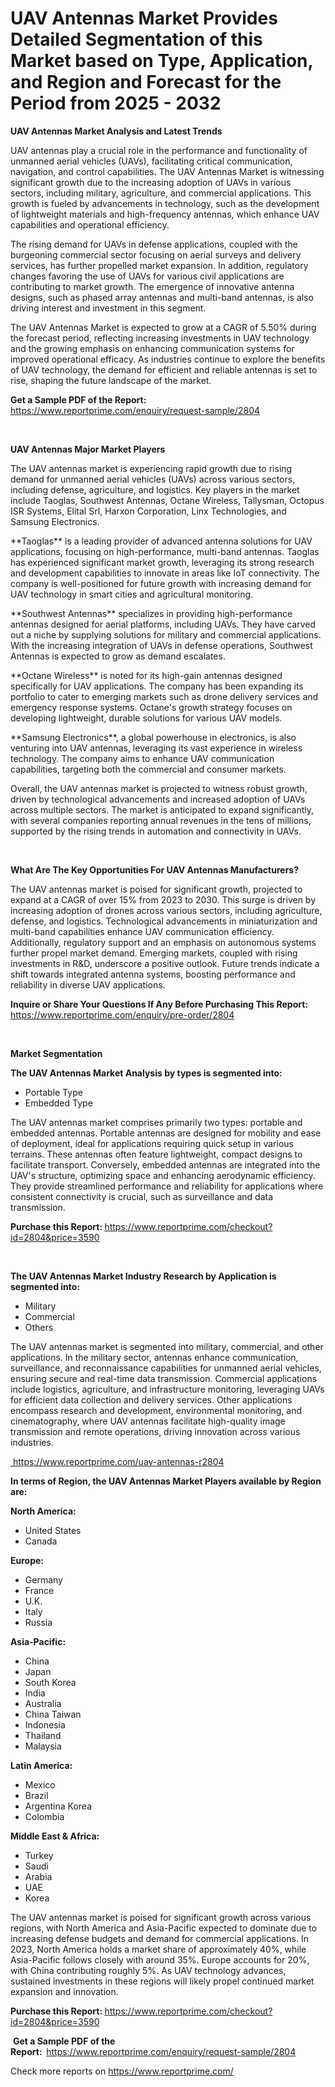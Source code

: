 <p><h1>UAV Antennas Market Provides Detailed Segmentation of this Market based on Type, Application, and Region and Forecast for the Period from 2025 - 2032</h1></p><p><strong>UAV Antennas Market Analysis and Latest Trends</strong></p>
<p><p>UAV antennas play a crucial role in the performance and functionality of unmanned aerial vehicles (UAVs), facilitating critical communication, navigation, and control capabilities. The UAV Antennas Market is witnessing significant growth due to the increasing adoption of UAVs in various sectors, including military, agriculture, and commercial applications. This growth is fueled by advancements in technology, such as the development of lightweight materials and high-frequency antennas, which enhance UAV capabilities and operational efficiency.</p><p>The rising demand for UAVs in defense applications, coupled with the burgeoning commercial sector focusing on aerial surveys and delivery services, has further propelled market expansion. In addition, regulatory changes favoring the use of UAVs for various civil applications are contributing to market growth. The emergence of innovative antenna designs, such as phased array antennas and multi-band antennas, is also driving interest and investment in this segment.</p><p>The UAV Antennas Market is expected to grow at a CAGR of 5.50% during the forecast period, reflecting increasing investments in UAV technology and the growing emphasis on enhancing communication systems for improved operational efficacy. As industries continue to explore the benefits of UAV technology, the demand for efficient and reliable antennas is set to rise, shaping the future landscape of the market.</p></p>
<p><strong>Get a Sample PDF of the Report:&nbsp;</strong> <a href="https://www.reportprime.com/enquiry/request-sample/2804?utm_campaign=2802&utm_medium=2&utm_source=Github&utm_content=ia&utm_term=18032025&utm_id=uav-antennas">https://www.reportprime.com/enquiry/request-sample/2804</a></p>
<p>&nbsp;</p>
<p><strong>UAV Antennas Major Market Players</strong></p>
<p><p>The UAV antennas market is experiencing rapid growth due to rising demand for unmanned aerial vehicles (UAVs) across various sectors, including defense, agriculture, and logistics. Key players in the market include Taoglas, Southwest Antennas, Octane Wireless, Tallysman, Octopus ISR Systems, Elital Srl, Harxon Corporation, Linx Technologies, and Samsung Electronics.</p><p>**Taoglas** is a leading provider of advanced antenna solutions for UAV applications, focusing on high-performance, multi-band antennas. Taoglas has experienced significant market growth, leveraging its strong research and development capabilities to innovate in areas like IoT connectivity. The company is well-positioned for future growth with increasing demand for UAV technology in smart cities and agricultural monitoring.</p><p>**Southwest Antennas** specializes in providing high-performance antennas designed for aerial platforms, including UAVs. They have carved out a niche by supplying solutions for military and commercial applications. With the increasing integration of UAVs in defense operations, Southwest Antennas is expected to grow as demand escalates.</p><p>**Octane Wireless** is noted for its high-gain antennas designed specifically for UAV applications. The company has been expanding its portfolio to cater to emerging markets such as drone delivery services and emergency response systems. Octane's growth strategy focuses on developing lightweight, durable solutions for various UAV models.</p><p>**Samsung Electronics**, a global powerhouse in electronics, is also venturing into UAV antennas, leveraging its vast experience in wireless technology. The company aims to enhance UAV communication capabilities, targeting both the commercial and consumer markets.</p><p>Overall, the UAV antennas market is projected to witness robust growth, driven by technological advancements and increased adoption of UAVs across multiple sectors. The market is anticipated to expand significantly, with several companies reporting annual revenues in the tens of millions, supported by the rising trends in automation and connectivity in UAVs.</p></p>
<p>&nbsp;</p>
<p><strong>What Are The Key Opportunities For UAV Antennas Manufacturers?</strong></p>
<p><p>The UAV antennas market is poised for significant growth, projected to expand at a CAGR of over 15% from 2023 to 2030. This surge is driven by increasing adoption of drones across various sectors, including agriculture, defense, and logistics. Technological advancements in miniaturization and multi-band capabilities enhance UAV communication efficiency. Additionally, regulatory support and an emphasis on autonomous systems further propel market demand. Emerging markets, coupled with rising investments in R&D, underscore a positive outlook. Future trends indicate a shift towards integrated antenna systems, boosting performance and reliability in diverse UAV applications.</p></p>
<p><strong>Inquire or Share Your Questions If Any Before Purchasing This Report:</strong> <a href="https://www.reportprime.com/enquiry/pre-order/2804?utm_campaign=2802&utm_medium=2&utm_source=Github&utm_content=ia&utm_term=18032025&utm_id=uav-antennas">https://www.reportprime.com/enquiry/pre-order/2804</a></p>
<p>&nbsp;</p>
<p><strong>Market Segmentation</strong></p>
<p><strong>The UAV Antennas Market Analysis by types is segmented into:</strong></p>
<p><ul><li>Portable Type</li><li>Embedded Type</li></ul></p>
<p><p>The UAV antennas market comprises primarily two types: portable and embedded antennas. Portable antennas are designed for mobility and ease of deployment, ideal for applications requiring quick setup in various terrains. These antennas often feature lightweight, compact designs to facilitate transport. Conversely, embedded antennas are integrated into the UAV's structure, optimizing space and enhancing aerodynamic efficiency. They provide streamlined performance and reliability for applications where consistent connectivity is crucial, such as surveillance and data transmission.</p></p>
<p><strong>Purchase this Report:&nbsp;</strong><a href="https://www.reportprime.com/checkout?id=2804&price=3590&utm_campaign=2802&utm_medium=2&utm_source=Github&utm_content=ia&utm_term=18032025&utm_id=uav-antennas">https://www.reportprime.com/checkout?id=2804&price=3590</a></p>
<p>&nbsp;</p>
<p><strong>The UAV Antennas Market Industry Research by Application is segmented into:</strong></p>
<p><ul><li>Military</li><li>Commercial</li><li>Others</li></ul></p>
<p><p>The UAV antennas market is segmented into military, commercial, and other applications. In the military sector, antennas enhance communication, surveillance, and reconnaissance capabilities for unmanned aerial vehicles, ensuring secure and real-time data transmission. Commercial applications include logistics, agriculture, and infrastructure monitoring, leveraging UAVs for efficient data collection and delivery services. Other applications encompass research and development, environmental monitoring, and cinematography, where UAV antennas facilitate high-quality image transmission and remote operations, driving innovation across various industries.</p></p>
<p><a href="https://www.reportprime.com/uav-antennas-r2804?utm_campaign=2802&utm_medium=2&utm_source=Github&utm_content=ia&utm_term=18032025&utm_id=uav-antennas">&nbsp;https://www.reportprime.com/uav-antennas-r2804</a></p>
<p><strong>In terms of Region, the UAV Antennas Market Players available by Region are:</strong></p>
<p>
    <p> <strong> North America: </strong>
        <ul>
            <li>United States</li>
            <li>Canada</li>
        </ul>
        </p> 
    <p> <strong> Europe: </strong>
        <ul>
            <li>Germany</li>
            <li>France</li>
            <li>U.K.</li>
            <li>Italy</li>
            <li>Russia</li>
        </ul>
        </p> 
    <p> <strong> Asia-Pacific: </strong>
        <ul>
            <li>China</li>
            <li>Japan</li>
            <li>South Korea</li>
            <li>India</li>
            <li>Australia</li>
            <li>China Taiwan</li>
            <li>Indonesia</li>
            <li>Thailand</li>
            <li>Malaysia</li>
        </ul>
        </p> 
    <p> <strong> Latin America: </strong>
        <ul>
            <li>Mexico</li>
            <li>Brazil</li>
            <li>Argentina Korea</li>
            <li>Colombia</li>
        </ul>
        </p> 
    <p> <strong> Middle East & Africa: </strong>
        <ul>
            <li>Turkey</li>
            <li>Saudi</li>
            <li>Arabia</li>
            <li>UAE</li>
            <li>Korea</li>
        </ul>
    </p>
    </p>
<p><p>The UAV antennas market is poised for significant growth across various regions, with North America and Asia-Pacific expected to dominate due to increasing defense budgets and demand for commercial applications. In 2023, North America holds a market share of approximately 40%, while Asia-Pacific follows closely with around 35%. Europe accounts for 20%, with China contributing roughly 5%. As UAV technology advances, sustained investments in these regions will likely propel continued market expansion and innovation.</p></p>
<p><strong>Purchase this Report: </strong><a href="https://www.reportprime.com/checkout?id=2804&price=3590&utm_campaign=2802&utm_medium=2&utm_source=Github&utm_content=ia&utm_term=18032025&utm_id=uav-antennas">https://www.reportprime.com/checkout?id=2804&price=3590</a></p>
<p>&nbsp;<strong>Get a Sample PDF of the Report:&nbsp;&nbsp;</strong><a href="https://www.reportprime.com/enquiry/request-sample/2804?utm_campaign=2802&utm_medium=2&utm_source=Github&utm_content=ia&utm_term=18032025&utm_id=uav-antennas">https://www.reportprime.com/enquiry/request-sample/2804</a></p>
<p><strong></strong></p>
<p>Check more reports on <a href="https://www.reportprime.com/?utm_campaign=2802&utm_medium=2&utm_source=Github&utm_content=ia&utm_term=18032025&utm_id=uav-antennas">https://www.reportprime.com/</a></p>